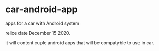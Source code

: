 # car-android-app
apps for a car with Android system

relice date December 15 2020.

it will content cuple android apps that will be compatyble to use in car.
